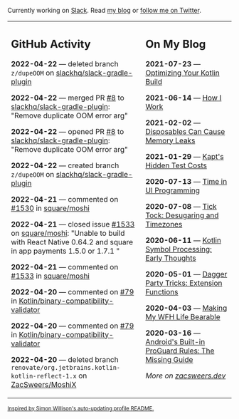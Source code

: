 Currently working on [Slack](https://slack.com/). Read [my blog](https://zacsweers.dev/) or [follow me on Twitter](https://twitter.com/ZacSweers).

<table><tr><td valign="top" width="60%">

## GitHub Activity
<!-- githubActivity starts -->
**2022-04-22** — deleted branch `z/dupeOOM` on [slackhq/slack-gradle-plugin](https://github.com/slackhq/slack-gradle-plugin)

**2022-04-22** — merged PR [#8](https://github.com/slackhq/slack-gradle-plugin/pull/8) to [slackhq/slack-gradle-plugin](https://github.com/slackhq/slack-gradle-plugin): "Remove duplicate OOM error arg"

**2022-04-22** — opened PR [#8](https://github.com/slackhq/slack-gradle-plugin/pull/8) to [slackhq/slack-gradle-plugin](https://github.com/slackhq/slack-gradle-plugin): "Remove duplicate OOM error arg"

**2022-04-22** — created branch `z/dupeOOM` on [slackhq/slack-gradle-plugin](https://github.com/slackhq/slack-gradle-plugin)

**2022-04-21** — commented on [#1530](https://github.com/square/moshi/issues/1530#issuecomment-1105657859) in [square/moshi](https://github.com/square/moshi)

**2022-04-21** — closed issue [#1533](https://github.com/square/moshi/issues/1533) on [square/moshi](https://github.com/square/moshi): "Unable to build with React Native 0.64.2 and square in app payments 1.5.0 or 1.7.1 "

**2022-04-21** — commented on [#1533](https://github.com/square/moshi/issues/1533#issuecomment-1105657037) in [square/moshi](https://github.com/square/moshi)

**2022-04-20** — commented on [#79](https://github.com/Kotlin/binary-compatibility-validator/pull/79#issuecomment-1104337650) in [Kotlin/binary-compatibility-validator](https://github.com/Kotlin/binary-compatibility-validator)

**2022-04-20** — commented on [#79](https://github.com/Kotlin/binary-compatibility-validator/pull/79#issuecomment-1104331674) in [Kotlin/binary-compatibility-validator](https://github.com/Kotlin/binary-compatibility-validator)

**2022-04-20** — deleted branch `renovate/org.jetbrains.kotlin-kotlin-reflect-1.x` on [ZacSweers/MoshiX](https://github.com/ZacSweers/MoshiX)
<!-- githubActivity ends -->
</td><td valign="top" width="40%">

## On My Blog
<!-- blog starts -->
**2021-07-23** — [Optimizing Your Kotlin Build](https://www.zacsweers.dev/optimizing-your-kotlin-build/)

**2021-06-14** — [How I Work](https://www.zacsweers.dev/how-i-work/)

**2021-02-02** — [Disposables Can Cause Memory Leaks](https://www.zacsweers.dev/disposables-can-cause-memory-leaks/)

**2021-01-29** — [Kapt's Hidden Test Costs](https://www.zacsweers.dev/kapts-hidden-test-costs/)

**2020-07-13** — [Time in UI Programming](https://www.zacsweers.dev/time-in-ui/)

**2020-07-08** — [Tick Tock: Desugaring and Timezones](https://www.zacsweers.dev/ticktock-desugaring-timezones/)

**2020-06-11** — [Kotlin Symbol Processing: Early Thoughts](https://www.zacsweers.dev/kotlin-symbol-processor-early-thoughts/)

**2020-05-01** — [Dagger Party Tricks: Extension Functions](https://www.zacsweers.dev/dagger-party-tricks-extension-functions/)

**2020-04-03** — [Making My WFH Life Bearable](https://www.zacsweers.dev/making-wfh-life-bearable/)

**2020-03-16** — [Android's Built-in ProGuard Rules: The Missing Guide](https://www.zacsweers.dev/android-proguard-rules/)
<!-- blog ends -->
_More on [zacsweers.dev](https://zacsweers.dev/)_
</td></tr></table>

<sub><a href="https://simonwillison.net/2020/Jul/10/self-updating-profile-readme/">Inspired by Simon Willison's auto-updating profile README.</a></sub>